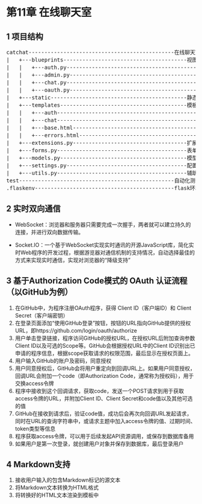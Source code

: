# 第11章 在线聊天室

## 1 项目结构

<pre>
catchat----------------------------------------------在线聊天室代码
|   +---blueprints---------------------------------------视图（蓝本）
|   |   +---auth.py------------------------------------------认证视图
|   |   +---admin.py-----------------------------------------系统管理员视图
|   |   +---chat.py------------------------------------------聊天视图
|   |   +---oauth.py-----------------------------------------第三方认证视图
|   +---static-------------------------------------------静态资源
|   +---templates----------------------------------------模板
|   |   +---auth---------------------------------------------认证页面
|   |   +---chat---------------------------------------------聊天页面
|   |   +---base.html----------------------------------------基模板页面
|   |   +---errors.html--------------------------------------错误页面
|   +---extensions.py------------------------------------扩展
|   +---forms.py-----------------------------------------表单
|   +---models.py----------------------------------------模型
|   +---settings.py--------------------------------------配置
|   +---utils.py-----------------------------------------辅助工具
test-------------------------------------------------自动化测试
.flaskenv--------------------------------------------flask环境配置
</pre>

## 2 实时双向通信

- WebSocket：浏览器和服务器只需要完成一次握手，两者就可以建立持久的连接，并进行双向数据传输。

- Socket.IO：一个基于WebSocket实现实时通讯的开源JavaScript库，简化实时Web程序的开发过程，根据游览器对通信机制的支持情况，自动选择最佳的方式来实现实时通信，实现对浏览器的“降级支持”

## 3 基于Authorization Code模式的 OAuth 认证流程（以GitHub为例）

1. 在GitHub中，为程序注册OAuth程序，获得 Client ID（客户端ID）和 Client Secret（客户端密钥）
2. 在登录页面添加“使用GitHub登录”按钮，按钮的URL指向GitHub提供的授权URL，即https://github.com/login/oauth/authorize
3. 用户单击登录链接，程序访问GitHub的授权URL，在授权URL后附加查询参数Client ID以及可选的Scope等。GitHub会根据授权URL中的Client ID识别出已申请的程序信息，根据scope获取请求的权限范围，最后显示在授权页面上。
4. 用户输入GitHub的账户及密码，同意授权
5. 用户同意授权后，GitHub会将用户重定向到回调URL上。如果用户同意授权，回调URL会附加一个code（即Authorization Code，通常称为授权码），用于交换access令牌
6. 程序中接收到这个回调请求，获取code，发送一个POST请求到用于获取access令牌的URL，并附加Client ID、Client Secret和code值以及其他可选的值
7. GitHub在接收到请求后，验证code值，成功后会再次向回调URL发起请求，同时在URL的查询字符串中，或请求主题中加入access令牌的值、过期时间、token类型等信息
8. 程序获取access令牌，可以用于后续发起API资源调用，或保存到数据库备用
9. 如果用户是第一次登录，就创建用户对象并保存到数据库，最后登录用户

## 4 Markdown支持

1. 接收用户输入的包含Markdown标记的源文本
2. 将Markdown文本转换为HTML格式
3. 将转换好的HTML文本渲染到模板中